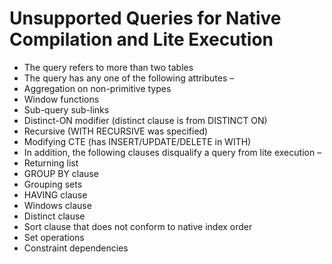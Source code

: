 # Unsupported Queries for Native Compilation and Lite Execution<a name="EN-US_TOPIC_0257867399"></a>

-   The query refers to more than two tables
-   The query has any one of the following attributes –
-   Aggregation on non-primitive types
-   Window functions
-   Sub-query sub-links
-   Distinct-ON modifier \(distinct clause is from DISTINCT ON\)
-   Recursive \(WITH RECURSIVE was specified\)
-   Modifying CTE \(has INSERT/UPDATE/DELETE in WITH\)
-   In addition, the following clauses disqualify a query from lite execution –
-   Returning list
-   GROUP BY clause
-   Grouping sets
-   HAVING clause
-   Windows clause
-   Distinct clause
-   Sort clause that does not conform to native index order
-   Set operations
-   Constraint dependencies

